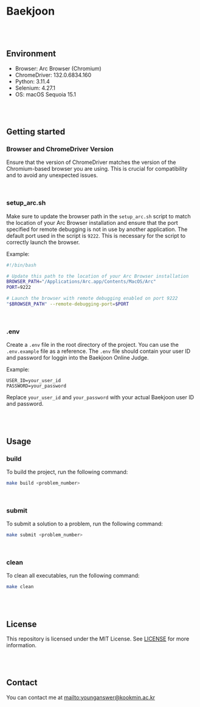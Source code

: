 # Baekjoon

<br/>
<br/>

## Environment

-   Browser: Arc Browser (Chromium)
-   ChromeDriver: 132.0.6834.160
-   Python: 3.11.4
-   Selenium: 4.27.1
-   OS: macOS Sequoia 15.1

<br/>
<br/>

## Getting started

### Browser and ChromeDriver Version

Ensure that the version of ChromeDriver matches the version of the Chromium-based browser you are using. This is crucial for compatibility and to avoid any unexpected issues.

<br/>

### setup_arc.sh

Make sure to update the browser path in the `setup_arc.sh` script to match the location of your Arc Browser installation and ensure that the port specified for remote debugging is not in use by another application. The default port used in the script is `9222`. This is necessary for the script to correctly launch the browser.

Example:

```bash
#!/bin/bash

# Update this path to the location of your Arc Browser installation
BROWSER_PATH="/Applications/Arc.app/Contents/MacOS/Arc"
PORT=9222

# Launch the browser with remote debugging enabled on port 9222
"$BROWSER_PATH" --remote-debugging-port=$PORT
```

<br/>

### .env

Create a `.env` file in the root directory of the project. You can use the `.env.example` file as a reference. The `.env` file should contain your user ID and password for loggin into the Baekjoon Online Judge.

Example:

```plaintext
USER_ID=your_user_id
PASSWORD=your_password
```

Replace `your_user_id` and `your_password` with your actual Baekjoon user ID and password.

<br/>
<br/>

## Usage

### build

To build the project, run the following command:

```bash
make build <problem_number>
```

<br/>

### submit

To submit a solution to a problem, run the following command:

```bash
make submit <problem_number>
```

<br/>

### clean

To clean all executables, run the following command:

```bash
make clean
```

<br/>
<br/>

## License

This repository is licensed under the MIT License. See [LICENSE](LICENSE.md) for more information.

<br/>
<br/>

## Contact

You can contact me at <mailto:younganswer@kookmin.ac.kr>
